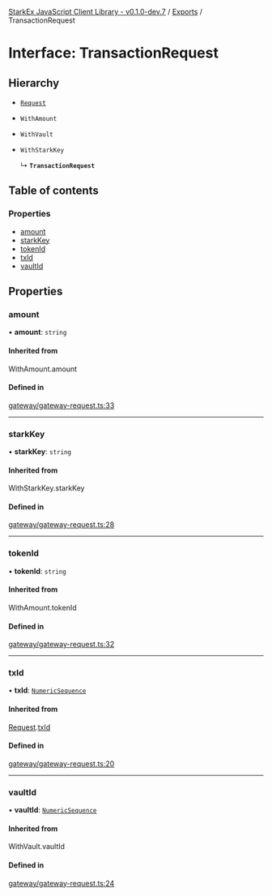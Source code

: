 [StarkEx JavaScript Client Library - v0.1.0-dev.7](../README.md) / [Exports](../modules.md) / TransactionRequest

# Interface: TransactionRequest

## Hierarchy

- [`Request`](Request.md)

- `WithAmount`

- `WithVault`

- `WithStarkKey`

  ↳ **`TransactionRequest`**

## Table of contents

### Properties

- [amount](TransactionRequest.md#amount)
- [starkKey](TransactionRequest.md#starkkey)
- [tokenId](TransactionRequest.md#tokenid)
- [txId](TransactionRequest.md#txid)
- [vaultId](TransactionRequest.md#vaultid)

## Properties

### amount

• **amount**: `string`

#### Inherited from

WithAmount.amount

#### Defined in

[gateway/gateway-request.ts:33](https://github.com/starkware-libs/starkex-js/blob/d7a28bb/src/lib/gateway/gateway-request.ts#L33)

---

### starkKey

• **starkKey**: `string`

#### Inherited from

WithStarkKey.starkKey

#### Defined in

[gateway/gateway-request.ts:28](https://github.com/starkware-libs/starkex-js/blob/d7a28bb/src/lib/gateway/gateway-request.ts#L28)

---

### tokenId

• **tokenId**: `string`

#### Inherited from

WithAmount.tokenId

#### Defined in

[gateway/gateway-request.ts:32](https://github.com/starkware-libs/starkex-js/blob/d7a28bb/src/lib/gateway/gateway-request.ts#L32)

---

### txId

• **txId**: [`NumericSequence`](../modules.md#numericsequence)

#### Inherited from

[Request](Request.md).[txId](Request.md#txid)

#### Defined in

[gateway/gateway-request.ts:20](https://github.com/starkware-libs/starkex-js/blob/d7a28bb/src/lib/gateway/gateway-request.ts#L20)

---

### vaultId

• **vaultId**: [`NumericSequence`](../modules.md#numericsequence)

#### Inherited from

WithVault.vaultId

#### Defined in

[gateway/gateway-request.ts:24](https://github.com/starkware-libs/starkex-js/blob/d7a28bb/src/lib/gateway/gateway-request.ts#L24)
